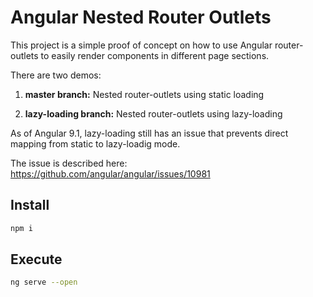 # Angular Nested Router Outlets

This project is a simple proof of concept on how to use Angular router-outlets to easily render components in different page sections.

There are two demos:

1. **master branch:** Nested router-outlets using static loading

1. **lazy-loading branch:** Nested router-outlets using lazy-loading

As of Angular 9.1, lazy-loading still has an issue that prevents direct mapping from static to lazy-loadig mode.

The issue is described here: https://github.com/angular/angular/issues/10981


## Install

```bash
npm i
```  

## Execute

```bash
ng serve --open
```
